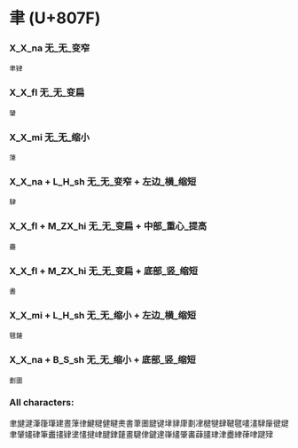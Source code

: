 # 聿 (U+807F) 

### X_X_na 无_无_变窄
`聿肄`

### X_X_fl 无_无_变扁
`肈`

### X_X_mi 无_无_缩小
`葏`

### X_X_na + L_H_sh 无_无_变窄 + 左边_横_缩短
`䮇`

### X_X_fl + M_ZX_hi 无_无_变扁 + 中部_重心_提高
`衋`

### X_X_fl + M_ZX_hi 无_无_变扁 + 底部_竖_缩短
`畵`

### X_X_mi + L_H_sh 无_无_缩小 + 左边_横_缩短
`毽㯬`

### X_X_na + B_S_sh 无_无_缩小 + 底部_竖_缩短
`劃圕`

### All characters:
聿旔湕潷箻㻶建晝葏律鰎䊕健睷㶳書茟圕䭈键垏貄㡽劃冿楗犍肆鞬毽㗲澅䮇肁徤煡聿肈嫿硉筆䀌㩇肄堻㦎揵峍腱銉㯬畫騝侓鍵䢖嵂繣肇畵蕼䐸珒津衋䋖葎㖀踺肂
